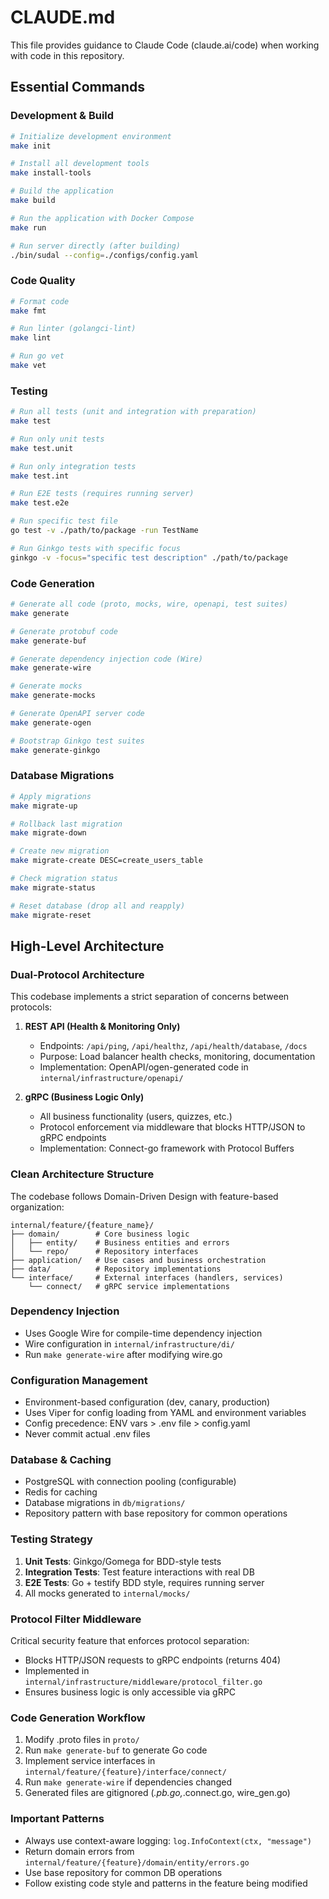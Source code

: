 # CLAUDE.md

This file provides guidance to Claude Code (claude.ai/code) when working with code in this repository.

## Essential Commands

### Development & Build

```bash
# Initialize development environment
make init

# Install all development tools
make install-tools

# Build the application
make build

# Run the application with Docker Compose
make run

# Run server directly (after building)
./bin/sudal --config=./configs/config.yaml
```

### Code Quality

```bash
# Format code
make fmt

# Run linter (golangci-lint)
make lint

# Run go vet
make vet
```

### Testing

```bash
# Run all tests (unit and integration with preparation)
make test

# Run only unit tests
make test.unit

# Run only integration tests
make test.int

# Run E2E tests (requires running server)
make test.e2e

# Run specific test file
go test -v ./path/to/package -run TestName

# Run Ginkgo tests with specific focus
ginkgo -v -focus="specific test description" ./path/to/package
```

### Code Generation

```bash
# Generate all code (proto, mocks, wire, openapi, test suites)
make generate

# Generate protobuf code
make generate-buf

# Generate dependency injection code (Wire)
make generate-wire

# Generate mocks
make generate-mocks

# Generate OpenAPI server code
make generate-ogen

# Bootstrap Ginkgo test suites
make generate-ginkgo
```

### Database Migrations

```bash
# Apply migrations
make migrate-up

# Rollback last migration
make migrate-down

# Create new migration
make migrate-create DESC=create_users_table

# Check migration status
make migrate-status

# Reset database (drop all and reapply)
make migrate-reset
```

## High-Level Architecture

### Dual-Protocol Architecture

This codebase implements a strict separation of concerns between protocols:

1. **REST API (Health & Monitoring Only)**
   - Endpoints: `/api/ping`, `/api/healthz`, `/api/health/database`, `/docs`
   - Purpose: Load balancer health checks, monitoring, documentation
   - Implementation: OpenAPI/ogen-generated code in `internal/infrastructure/openapi/`

2. **gRPC (Business Logic Only)**
   - All business functionality (users, quizzes, etc.)
   - Protocol enforcement via middleware that blocks HTTP/JSON to gRPC endpoints
   - Implementation: Connect-go framework with Protocol Buffers

### Clean Architecture Structure

The codebase follows Domain-Driven Design with feature-based organization:

```
internal/feature/{feature_name}/
├── domain/        # Core business logic
│   ├── entity/    # Business entities and errors
│   └── repo/      # Repository interfaces
├── application/   # Use cases and business orchestration
├── data/          # Repository implementations
└── interface/     # External interfaces (handlers, services)
    └── connect/   # gRPC service implementations
```

### Dependency Injection

- Uses Google Wire for compile-time dependency injection
- Wire configuration in `internal/infrastructure/di/`
- Run `make generate-wire` after modifying wire.go

### Configuration Management

- Environment-based configuration (dev, canary, production)
- Uses Viper for config loading from YAML and environment variables
- Config precedence: ENV vars > .env file > config.yaml
- Never commit actual .env files

### Database & Caching

- PostgreSQL with connection pooling (configurable)
- Redis for caching
- Database migrations in `db/migrations/`
- Repository pattern with base repository for common operations

### Testing Strategy

1. **Unit Tests**: Ginkgo/Gomega for BDD-style tests
2. **Integration Tests**: Test feature interactions with real DB
3. **E2E Tests**: Go + testify BDD style, requires running server
4. All mocks generated to `internal/mocks/`

### Protocol Filter Middleware

Critical security feature that enforces protocol separation:

- Blocks HTTP/JSON requests to gRPC endpoints (returns 404)
- Implemented in `internal/infrastructure/middleware/protocol_filter.go`
- Ensures business logic is only accessible via gRPC

### Code Generation Workflow

1. Modify .proto files in `proto/`
2. Run `make generate-buf` to generate Go code
3. Implement service interfaces in `internal/feature/{feature}/interface/connect/`
4. Run `make generate-wire` if dependencies changed
5. Generated files are gitignored (*.pb.go,*.connect.go, wire_gen.go)

### Important Patterns

- Always use context-aware logging: `log.InfoContext(ctx, "message")`
- Return domain errors from `internal/feature/{feature}/domain/entity/errors.go`
- Use base repository for common DB operations
- Follow existing code style and patterns in the feature being modified
